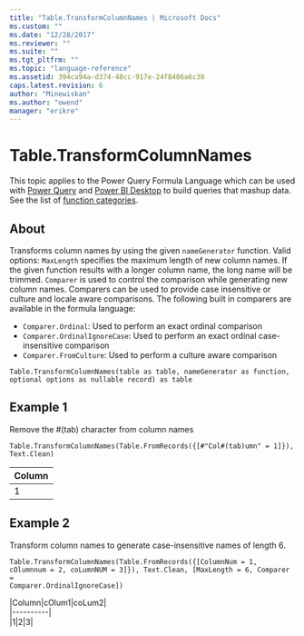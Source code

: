 ```yaml
---
title: "Table.TransformColumnNames | Microsoft Docs"
ms.custom: ""
ms.date: "12/28/2017"
ms.reviewer: ""
ms.suite: ""
ms.tgt_pltfrm: ""
ms.topic: "language-reference"
ms.assetid: 394ca94a-d374-48cc-917e-24f8486a6c30
caps.latest.revision: 6
author: "Minewiskan"
ms.author: "owend"
manager: "erikre"
---
```

# Table.TransformColumnNames
This topic applies to the Power Query Formula Language which can be used with [Power Query](https://support.office.com/article/Introduction-to-Microsoft-Power-Query-for-Excel-6E92E2F4-2079-4E1F-BAD5-89F6269CD605) and [Power BI Desktop](http://go.microsoft.com/fwlink/p/?LinkId=618607) to build queries that mashup data. See the list of [function categories](https://msdn.microsoft.com/en-us/library/mt211003.aspx).  
  
## About  
Transforms column names by using the given <code>nameGenerator</code> function. Valid options:  <code>MaxLength</code> specifies the maximum length of new column names. If the given function results with a longer column name, the long name will be trimmed.  <code>Comparer</code> is used to control the comparison while generating new column names. Comparers can be used to provide case insensitive or culture and locale aware comparisons. The following built in comparers are available in the formula language: <ul> <li><code>Comparer.Ordinal</code>: Used to perform an exact ordinal comparison</li> <li><code>Comparer.OrdinalIgnoreCase</code>: Used to perform an exact ordinal case-insensitive comparison</li> <li> <code>Comparer.FromCulture</code>: Used to perform a culture aware comparison</li> </ul>   
  
  
```  
Table.TransformColumnNames(table as table, nameGenerator as function, optional options as nullable record) as table  
```  
  
## Example 1  
Remove the #(tab) character from column names  
  
```  
Table.TransformColumnNames(Table.FromRecords({[#"Col#(tab)umn" = 1]}), Text.Clean)  
```  
  
|Column|  
|----------|  
|1|  
  
## Example 2  
Transform column names to generate case-insensitive names of length 6.  
  
<code>Table.TransformColumnNames(Table.FromRecords({[ColumnNum = 1, cOlumnnum = 2, coLumnNUM = 3]}), Text.Clean, [MaxLength = 6, Comparer = Comparer.OrdinalIgnoreCase])</code>  
  
|Column|cOlum1|coLum2|  
|----------|  
|1|2|3|  
  
  
